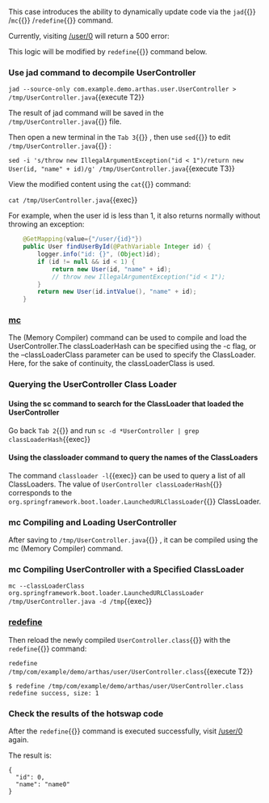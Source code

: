 This case introduces the ability to dynamically update code via the `jad`{{}} /`mc`{{}} /`redefine`{{}} command.

Currently, visiting [/user/0]({{TRAFFIC_HOST1_80}}/user/0) will return a 500 error:

This logic will be modified by `redefine`{{}} command below.

### Use jad command to decompile UserController

`jad --source-only com.example.demo.arthas.user.UserController > /tmp/UserController.java`{{execute T2}}

The result of jad command will be saved in the `/tmp/UserController.java`{{}} file.

Then open a new terminal in the `Tab 3`{{}} , then use `sed`{{}} to edit `/tmp/UserController.java`{{}} :

`sed -i 's/throw new IllegalArgumentException("id < 1")/return new User(id, "name" + id)/g' /tmp/UserController.java`{{execute T3}}

View the modified content using the `cat`{{}} command:

`cat /tmp/UserController.java`{{exec}}

For example, when the user id is less than 1, it also returns normally without throwing an exception:

```java
    @GetMapping(value={"/user/{id}"})
    public User findUserById(@PathVariable Integer id) {
        logger.info("id: {}", (Object)id);
        if (id != null && id < 1) {
			return new User(id, "name" + id);
            // throw new IllegalArgumentException("id < 1");
        }
        return new User(id.intValue(), "name" + id);
    }
```

### [mc](https://arthas.aliyun.com/en/doc/mc.html)

The (Memory Compiler) command can be used to compile and load the UserController.The classLoaderHash can be specified using the -c flag, or the –classLoaderClass parameter can be used to specify the ClassLoader. Here, for the sake of continuity, the classLoaderClass is used.

### Querying the UserController Class Loader

#### Using the sc command to search for the ClassLoader that loaded the UserController

Go back `Tab 2`{{}} and run `sc -d *UserController | grep classLoaderHash`{{exec}}

#### Using the classloader command to query the names of the ClassLoaders

The command `classloader -l`{{exec}} can be used to query a list of all ClassLoaders. The value of `UserController classLoaderHash`{{}} corresponds to the `org.springframework.boot.loader.LaunchedURLClassLoader`{{}} ClassLoader.

### mc Compiling and Loading UserController

After saving to `/tmp/UserController.java`{{}} , it can be compiled using the mc (Memory Compiler) command.

### mc Compiling UserController with a Specified ClassLoader

`mc --classLoaderClass org.springframework.boot.loader.LaunchedURLClassLoader /tmp/UserController.java -d /tmp`{{exec}}

### [redefine](https://arthas.aliyun.com/en/doc/redefine.html)

Then reload the newly compiled `UserController.class`{{}} with the `redefine`{{}} command:

`redefine /tmp/com/example/demo/arthas/user/UserController.class`{{execute T2}}

```
$ redefine /tmp/com/example/demo/arthas/user/UserController.class
redefine success, size: 1
```

### Check the results of the hotswap code

After the `redefine`{{}} command is executed successfully, visit [/user/0]({{TRAFFIC_HOST1_80}}/user/0) again.

The result is:

```
{
  "id": 0,
  "name": "name0"
}
```
